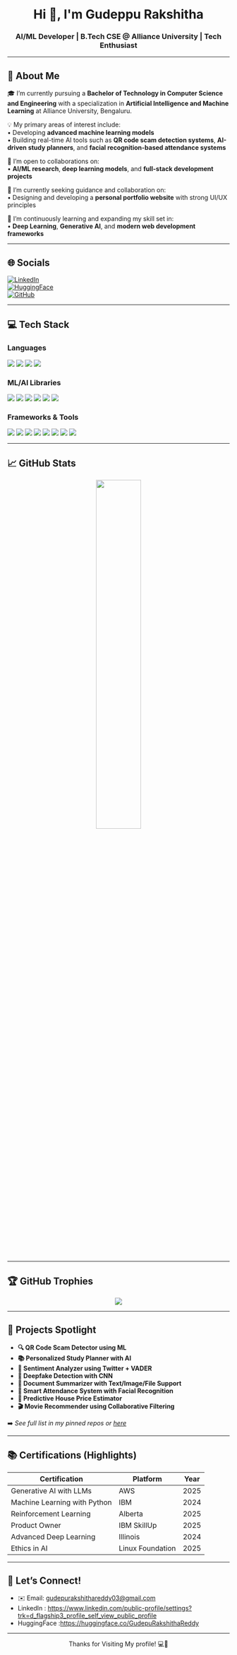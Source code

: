 <h1 align="center">Hi 👋, I'm Gudeppu Rakshitha</h1>
<h3 align="center">AI/ML Developer | B.Tech CSE @ Alliance University | Tech Enthusiast

---

## 💫 About Me

🎓 I’m currently pursuing a **Bachelor of Technology in Computer Science and Engineering** with a specialization in **Artificial Intelligence and Machine Learning** at Alliance University, Bengaluru.

💡 My primary areas of interest include:  
• Developing **advanced machine learning models**  
• Building real-time AI tools such as **QR code scam detection systems**, **AI-driven study planners**, and **facial recognition-based attendance systems**

👯 I’m open to collaborations on:  
• **AI/ML research**, **deep learning models**, and **full-stack development projects**

🤝 I’m currently seeking guidance and collaboration on:  
• Designing and developing a **personal portfolio website** with strong UI/UX principles

🌱 I’m continuously learning and expanding my skill set in:  
• **Deep Learning**, **Generative AI**, and **modern web development frameworks**

---

## 🌐 Socials

[![LinkedIn](https://img.shields.io/badge/LinkedIn-blue?style=for-the-badge&logo=linkedin)](https://linkedin.com/in/your-profile-link)  
[![HuggingFace](https://img.shields.io/badge/HuggingFace-yellow?style=for-the-badge&logo=huggingface)](https://huggingface.co/your-username)  
[![GitHub](https://img.shields.io/badge/GitHub-black?style=for-the-badge&logo=github)](https://github.com/gudepurakshitha)

---
## 💻 Tech Stack

### Languages  
<p>
  <img src="https://img.shields.io/badge/Python-FFD43B?style=for-the-badge&logo=python&logoColor=blue" />
  <img src="https://img.shields.io/badge/C++-00599C?style=for-the-badge&logo=cplusplus&logoColor=white" />
  <img src="https://img.shields.io/badge/Java-ED8B00?style=for-the-badge&logo=java&logoColor=white" />
  <img src="https://img.shields.io/badge/SQL-025E8C?style=for-the-badge&logo=postgresql&logoColor=white" />
</p>

### ML/AI Libraries  
<p>
  <img src="https://img.shields.io/badge/PyTorch-E34F26?style=for-the-badge&logo=pytorch&logoColor=white" />
  <img src="https://img.shields.io/badge/TensorFlow-FF6F00?style=for-the-badge&logo=tensorflow&logoColor=white" />
  <img src="https://img.shields.io/badge/Scikit--Learn-F7931E?style=for-the-badge&logo=scikit-learn&logoColor=white" />
  <img src="https://img.shields.io/badge/Keras-D00000?style=for-the-badge&logo=keras&logoColor=white" />
  <img src="https://img.shields.io/badge/Pandas-150458?style=for-the-badge&logo=pandas" />
  <img src="https://img.shields.io/badge/OpenCV-5C3EE8?style=for-the-badge&logo=opencv&logoColor=white" />
</p>

### Frameworks & Tools  
<p>
  <img src="https://img.shields.io/badge/Flask-000000?style=for-the-badge&logo=flask&logoColor=white" />
  <img src="https://img.shields.io/badge/FastAPI-009688?style=for-the-badge&logo=fastapi&logoColor=white" />
  <img src="https://img.shields.io/badge/Streamlit-FF4B4B?style=for-the-badge&logo=streamlit&logoColor=white" />
  <img src="https://img.shields.io/badge/Tkinter-336699?style=for-the-badge" />
  <img src="https://img.shields.io/badge/MongoDB-47A248?style=for-the-badge&logo=mongodb&logoColor=white" />
  <img src="https://img.shields.io/badge/MySQL-005C84?style=for-the-badge&logo=mysql&logoColor=white" />
  <img src="https://img.shields.io/badge/VS_Code-007ACC?style=for-the-badge&logo=visual-studio-code&logoColor=white" />
  <img src="https://img.shields.io/badge/Jupyter-F37626?style=for-the-badge&logo=jupyter&logoColor=white" />
</p>


---

## 📈 GitHub Stats

<p align="center">
  <img src="https://github-readme-stats.vercel.app/api/top-langs/?username=gudepurakshitha&layout=compact&theme=radical" width="45%"/>
</p>

---

## 🏆 GitHub Trophies

<p align="center">
  <img src="https://github-profile-trophy.vercel.app/?username=gudepurakshitha&theme=radical&margin-w=15&margin-h=15" />
</p>

---

## 🔭 Projects Spotlight

- **🔍 QR Code Scam Detector using ML**
- **📚 Personalized Study Planner with AI**
- **🧠 Sentiment Analyzer using Twitter + VADER**
- **📸 Deepfake Detection with CNN**
- **🧾 Document Summarizer with Text/Image/File Support**
- **📅 Smart Attendance System with Facial Recognition**
- **🏡 Predictive House Price Estimator**
- **🎬 Movie Recommender using Collaborative Filtering**

➡️ _See full list in my pinned repos or [here](https://github.com/gudepurakshitha?tab=repositories)_

---

## 📚 Certifications (Highlights)

| Certification | Platform | Year |
|---------------|----------|------|
| Generative AI with LLMs | AWS | 2025 |
| Machine Learning with Python | IBM | 2024 |
| Reinforcement Learning | Alberta | 2025 |
| Product Owner | IBM SkillUp | 2025 |
| Advanced Deep Learning | Illinois | 2024 |
| Ethics in AI | Linux Foundation | 2025 |

---

## 🤝 Let’s Connect!

- ✉️ Email: gudepurakshithareddy03@gmail.com   
- LinkedIn : https://www.linkedin.com/public-profile/settings?trk=d_flagship3_profile_self_view_public_profile
- HuggingFace :https://huggingface.co/GudepuRakshithaReddy
---

<p align="center">Thanks for Visiting My profile! 💻🚀</p>
